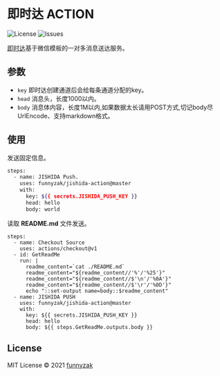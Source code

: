 # 即时达 ACTION

![License][license-image]
![Issues][issues-image]

[即时达](http://push.ijingniu.cn)基于微信模板的一对多消息送达服务。

## 参数

- `key` 即时达创建通道后会给每条通道分配的key。
- `head` 消息头，长度1000以内。
- `body` 消息体内容，长度1M以内,如果数据太长请用POST方式,切记body尽UrlEncode、支持markdown格式。


## 使用

发送固定信息。

```bash
steps:
  - name: JISHIDA Push.
    uses: funnyzak/jishida-action@master
    with:
      key: ${{ secrets.JISHIDA_PUSH_KEY }}
      head: hello
      body: world
```

读取 __README.md__ 文件发送。

```
steps:
  - name: Checkout Source
    uses: actions/checkout@v1
  - id: GetReadMe
    run: |
      readme_content=`cat ./README.md`
      readme_content="${readme_content//'%'/'%25'}"
      readme_content="${readme_content//$'\n'/'%0A'}"
      readme_content="${readme_content//$'\r'/'%0D'}"
      echo "::set-output name=body::$readme_content"
  - name: JISHIDA PUSH
    uses: funnyzak/jishida-action@master
    with:
      key: ${{ secrets.JISHIDA_PUSH_KEY }}
      head: hello
      body: ${{ steps.GetReadMe.outputs.body }}
```

## License

MIT License © 2021 [funnyzak](https://github.com/funnyzak)

[license-image]: https://img.shields.io/static/v1?label=licence&message=MIT&color=Green
[issues-image]: https://img.shields.io/github/issues/funnyzak/jishida-action
